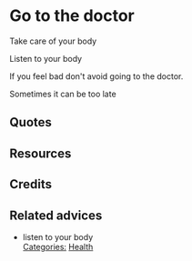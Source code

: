 # Go to the doctor

Take care of your body

Listen to your body

If you feel bad don't avoid going to the doctor.

Sometimes it can be too late

## Quotes

## Resources

## Credits

## Related advices

- listen to your body
<br/>[Categories:](../Categories/index.md) [Health](../Categories/Health.md)